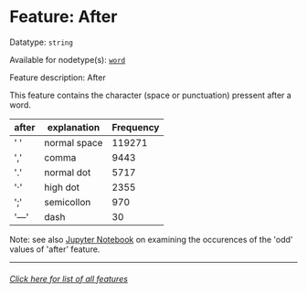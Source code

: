# Feature: After

Datatype: `string`

Available for nodetype(s): [`word`](wordnodefeatures.md#readme)

Feature description: After

This feature contains the character (space or punctuation) pressent after a word.

after | explanation | Frequency
---  | --- | ---
' ' | normal space | 119271
',' | comma | 9443
'.' | normal dot | 5717
'·' | high dot | 2355
';' | semicollon | 970
'—' | dash | 30


Note: see also [Jupyter Notebook](https://github.com/tonyjurg/Nestle1904LFT/blob/main/resources/identifying_odd_afters.ipynb) on examining the occurences of the 'odd' values of 'after' feature. 

---
###### [Click here for list of all features](home.md#readme)
